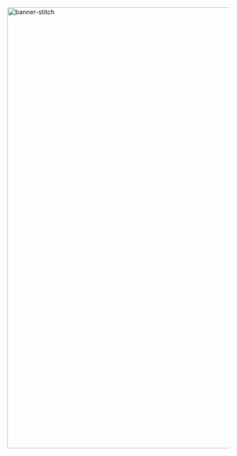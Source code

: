 <img width="3000" height="1000" alt="banner-stitch" src="https://github.com/user-attachments/assets/0ead3740-22d4-4930-9a7e-cbedb671f5d7" />
